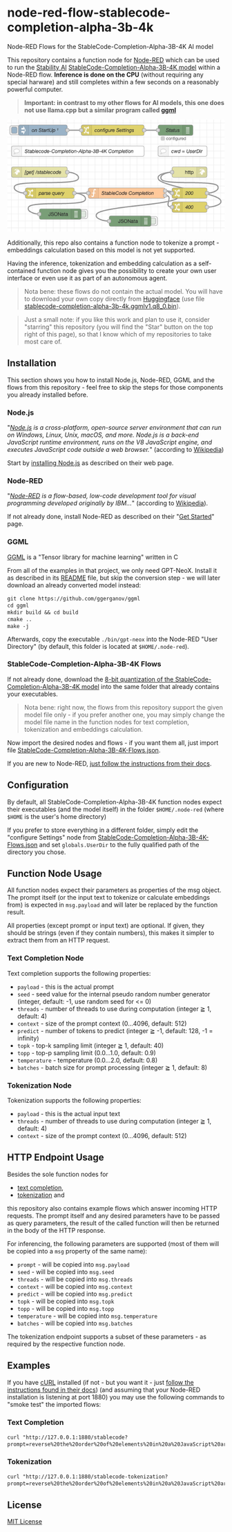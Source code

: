 # node-red-flow-stablecode-completion-alpha-3b-4k #

Node-RED Flows for the StableCode-Completion-Alpha-3B-4K AI model

This repository contains a function node for [Node-RED](https://nodered.org/) which can be used to run the [Stability AI](https://huggingface.co/stabilityai) [StableCode-Completion-Alpha-3B-4K model](https://huggingface.co/stabilityai/stablecode-completion-alpha-3b-4k) within a Node-RED flow. **Inference is done on the CPU** (without requiring any special harware) and still completes within a few seconds on a reasonably powerful computer.

> **Important: in contrast to my other flows for AI models, this one does not use llama.cpp but a similar program called [ggml](https://github.com/ggerganov/ggml)**

![StableCode-Completion-Alpha-3B-4K Text Completion Flow](./StableCode-Completion-Alpha-3B-4K-Completion-Flow.png)

Additionally, this repo also contains a function node to tokenize a prompt - embeddings calculation based on this model is not yet supported.

Having the inference, tokenization and embedding calculation as a self-contained function node gives you the possibility to create your own user interface or even use it as part of an autonomous agent.

> Nota bene: these flows do not contain the actual model. You will have to download your own copy directly from [Huggingface](https://huggingface.co/TheBloke/stablecode-completion-alpha-3b-4k-GGML) (use file [stablecode-completion-alpha-3b-4k.ggmlv1.q8_0.bin](https://huggingface.co/TheBloke/stablecode-completion-alpha-3b-4k-GGML/blob/main/stablecode-completion-alpha-3b-4k.ggmlv1.q8_0.bin)).

> Just a small note: if you like this work and plan to use it, consider "starring" this repository (you will find the "Star" button on the top right of this page), so that I know which of my repositories to take most care of.

## Installation ##

This section shows you how to install Node.js, Node-RED, GGML and the flows from this repository - feel free to skip the steps for those components you already installed before.

### Node.js ###

"_[Node.js](https://nodejs.org/en) is a cross-platform, open-source server environment that can run on Windows, Linux, Unix, macOS, and more. Node.js is a back-end JavaScript runtime environment, runs on the V8 JavaScript engine, and executes JavaScript code outside a web browser._" (according to [Wikipedia](https://en.wikipedia.org/wiki/Node.js))

Start by [installing Node.js](https://nodejs.org/en) as described on their web page.

### Node-RED ###

"_[Node-RED](https://nodered.org/) is a flow-based, low-code development tool for visual programming developed originally by IBM..._" (according to [Wikipedia](https://en.wikipedia.org/wiki/Node-RED)).

If not already done, install Node-RED as described on their "[Get Started](https://nodered.org/#get-started)" page.

### GGML ###

[GGML](https://github.com/ggerganov/ggml) is a "Tensor library for machine learning" written in C

From all of the examples in that project, we only need GPT-NeoX. Install it as described in its [README](https://github.com/ggerganov/ggml/tree/master/examples/gpt-neox) file, but skip the conversion step - we will later download an already converted model instead:

```
git clone https://github.com/ggerganov/ggml
cd ggml
mkdir build && cd build
cmake ..
make -j
```

Afterwards, copy the executable `./bin/gpt-neox` into the Node-RED "User Directory" (by default, this folder is located at `$HOME/.node-red`).

### StableCode-Completion-Alpha-3B-4K Flows ###

If not already done, download the [8-bit quantization of the StableCode-Completion-Alpha-3B-4K model](https://huggingface.co/TheBloke/stablecode-completion-alpha-3b-4k-GGML/blob/main/stablecode-completion-alpha-3b-4k.ggmlv1.q8_0.bin) into the same folder that already contains your executables.

> Nota bene: right now, the flows from this repository support the given model file only - if you prefer another one, you may simply change the model file name in the function nodes for text completion, tokenization and embeddings calculation.

Now import the desired nodes and flows - if you want them all, just import file [StableCode-Completion-Alpha-3B-4K-Flows.json](https://raw.githubusercontent.com/rozek/node-red-flow-stablecode-completion-alpha-3b-4k/master/StableCode-Completion-Alpha-3B-4K-Flows.json).

If you are new to Node-RED, [just follow the instructions from their docs](https://nodered.org/docs/user-guide/editor/workspace/import-export).

## Configuration ##

By default, all StableCode-Completion-Alpha-3B-4K function nodes expect their executables (and the model itself) in the folder `$HOME/.node-red` (where `$HOME` is the user's home directory)

If you prefer to store everything in a different folder, simply edit the "configure Settings" node from [StableCode-Completion-Alpha-3B-4K-Flows.json](https://raw.githubusercontent.com/rozek/node-red-flow-stablecode-completion-alpha-3b-4k/master/StableCode-Completion-Alpha-3B-4K-Flows.json) and set `globals.UserDir` to the fully qualified path of the directory you chose.

## Function Node Usage ##

All function nodes expect their parameters as properties of the msg object. The prompt itself (or the input text to tokenize or calculate embeddings from) is expected in `msg.payload` and will later be replaced by the function result.

All properties (except prompt or input text) are optional. If given, they should be strings (even if they contain numbers), this makes it simpler to extract them from an HTTP request.

### Text Completion Node ###

Text completion supports the following properties:

* `payload` - this is the actual prompt 
* `seed` - seed value for the internal pseudo random number generator (integer, default: -1, use random seed for <= 0)
* `threads` - number of threads to use during computation (integer ≧ 1, default: 4)
* `context` - size of the prompt context (0...4096, default: 512)
* `predict` - number of tokens to predict (integer ≧ -1, default: 128, -1 = infinity)
* `topk` - top-k sampling limit (integer ≧ 1, default: 40)
* `topp` - top-p sampling limit (0.0...1.0, default: 0.9)
* `temperature` - temperature (0.0...2.0, default: 0.8)
* `batches` - batch size for prompt processing (integer ≧ 1, default: 8)

### Tokenization Node ###

Tokenization supports the following properties:

* `payload` - this is the actual input text 
* `threads` - number of threads to use during computation (integer ≧ 1, default: 4)
* `context` - size of the prompt context (0...4096, default: 512)

## HTTP Endpoint Usage ##

Besides the sole function nodes for

* [text completion](https://raw.githubusercontent.com/rozek/node-red-flow-stablecode-completion-alpha-3b-4k/master/StableCode-Completion-Alpha-3B-4K-Completion-Function.json),
* [tokenization](https://raw.githubusercontent.com/rozek/node-red-flow-stablecode-completion-alpha-3b-4k/master/StableCode-Completion-Alpha-3B-4K-Tokenization-Function.json) and

this repository also contains example flows which answer incoming HTTP requests. The prompt itself and any desired parameters have to be passed as query parameters, the result of the called function will then be returned in the body of the HTTP response.

For inferencing, the following parameters are supported (most of them will be copied into a `msg` property of the same name):

* `prompt` - will be copied into `msg.payload`
* `seed` - will be copied into `msg.seed`
* `threads` - will be copied into `msg.threads`
* `context` - will be copied into `msg.context`
* `predict` - will be copied into `msg.predict`
* `topk` - will be copied into `msg.topk`
* `topp` - will be copied into `msg.topp`
* `temperature` - will be copied into `msg.temperature`
* `batches` - will be copied into `msg.batches`

The tokenization endpoint supports a subset of these parameters - as required by the respective function node.

## Examples ##

If you have [cURL](https://curl.se/) installed (if not - but you want it - just [follow the instructions found in their docs](https://everything.curl.dev/get)) (and assuming that your Node-RED installation is listening at port 1880) you may use the following commands to "smoke test" the imported flows:

### Text Completion ###

```
curl "http://127.0.0.1:1880/stablecode?prompt=reverse%20the%20order%20of%20elements%20in%20a%20JavaScript%20array"
```

### Tokenization ###

```
curl "http://127.0.0.1:1880/stablecode-tokenization?prompt=reverse%20the%20order%20of%20elements%20in%20a%20JavaScript%20array"
```

## License ##

[MIT License](LICENSE.md)
